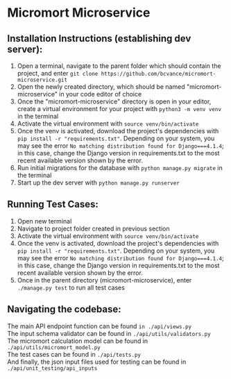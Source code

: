 <h1>Micromort Microservice</h1>


Installation Instructions (establishing dev server):
---------

1. Open a terminal, navigate to the parent folder which should contain the project, and enter ```git clone https://github.com/bcvance/micromort-microservice.git```
2. Open the newly created directory, which should be named "micromort-microservice" in your code editor of choice
3. Once the "micromort-microservice" directory is open in your editor, create a virtual environment for your project with ```python3 -m venv venv``` in the terminal
4. Activate the virtual environment with ```source venv/bin/activate```
5. Once the venv is activated, download the project's dependencies with ```pip install -r "requirements.txt"```. Depending on your system, you may see the error ```No matching distribution found for Django===4.1.4```; in this case, change the Django version in requirements.txt to the most recent available version shown by the error.
6. Run initial migrations for the database with ```python manage.py migrate``` in the terminal
7. Start up the dev server with ```python manage.py runserver```


Running Test Cases:
---------

1. Open new terminal
2. Navigate to project folder created in previous section
3. Activate the virtual environment with ```source venv/bin/activate```
4. Once the venv is activated, download the project's dependencies with ```pip install -r "requirements.txt"```. Depending on your system, you may see the error ```No matching distribution found for Django===4.1.4```; in this case, change the Django version in requirements.txt to the most recent available version shown by the error.
5. Once in the parent directory (micromort-microservice), enter ```./manage.py test``` to run all test cases



Navigating the codebase:
---------
The main API endpoint function can be found ```in ./api/views.py```    
The input schema validator can be found in ```./api/utils/validators.py```  
The micromort calculation model can be found in ```./api/utils/micromort_model.py```  
The test cases can be found in ```./api/tests.py```  
And finally, the json input files used for testing can be found in ```./api/unit_testing/api_inputs```  

